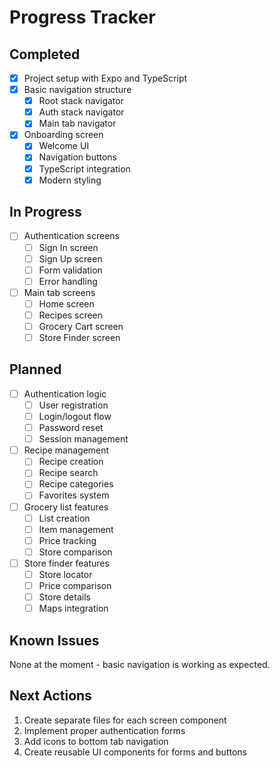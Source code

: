 # Progress Tracker

## Completed
- [x] Project setup with Expo and TypeScript
- [x] Basic navigation structure
  - [x] Root stack navigator
  - [x] Auth stack navigator
  - [x] Main tab navigator
- [x] Onboarding screen
  - [x] Welcome UI
  - [x] Navigation buttons
  - [x] TypeScript integration
  - [x] Modern styling

## In Progress
- [ ] Authentication screens
  - [ ] Sign In screen
  - [ ] Sign Up screen
  - [ ] Form validation
  - [ ] Error handling
- [ ] Main tab screens
  - [ ] Home screen
  - [ ] Recipes screen
  - [ ] Grocery Cart screen
  - [ ] Store Finder screen

## Planned
- [ ] Authentication logic
  - [ ] User registration
  - [ ] Login/logout flow
  - [ ] Password reset
  - [ ] Session management
- [ ] Recipe management
  - [ ] Recipe creation
  - [ ] Recipe search
  - [ ] Recipe categories
  - [ ] Favorites system
- [ ] Grocery list features
  - [ ] List creation
  - [ ] Item management
  - [ ] Price tracking
  - [ ] Store comparison
- [ ] Store finder features
  - [ ] Store locator
  - [ ] Price comparison
  - [ ] Store details
  - [ ] Maps integration

## Known Issues
None at the moment - basic navigation is working as expected.

## Next Actions
1. Create separate files for each screen component
2. Implement proper authentication forms
3. Add icons to bottom tab navigation
4. Create reusable UI components for forms and buttons 